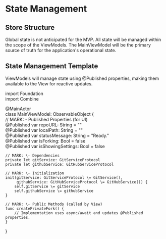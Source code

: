 # **State Management**

## **Store Structure**

Global state is not anticipated for the MVP. All state will be managed within the scope of the ViewModels. The MainViewModel will be the primary source of truth for the application's operational state.

## **State Management Template**

ViewModels will manage state using @Published properties, making them available to the View for reactive updates.

import Foundation  
import Combine

@MainActor  
class MainViewModel: ObservableObject {  
    // MARK: \- Published Properties (for UI)  
    @Published var repoURL: String \= ""  
    @Published var localPath: String \= ""  
    @Published var statusMessage: String \= "Ready."  
    @Published var isForking: Bool \= false  
    @Published var isShowingSettings: Bool \= false

    // MARK: \- Dependencies  
    private let gitService: GitServiceProtocol  
    private let githubService: GitHubServiceProtocol

    // MARK: \- Initialization  
    init(gitService: GitServiceProtocol \= GitService(),  
         githubService: GitHubServiceProtocol \= GitHubService()) {  
        self.gitService \= gitService  
        self.githubService \= githubService  
    }

    // MARK: \- Public Methods (called by View)  
    func createPrivateFork() {  
        // Implementation uses async/await and updates @Published properties.  
    }  
}
